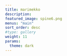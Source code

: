 ```yaml
---
title: marimekko
description:
featured_image: spine6.png
menus: "main"
sort_order: desc
#type: gallery
weight: 11
params:
  theme: dark
---
```

